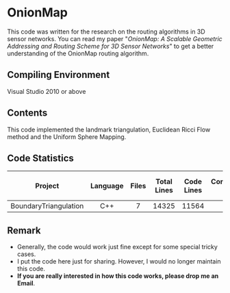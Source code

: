 # OnionMap #
This code was written for the research on the routing algorithms in 3D sensor networks. You can read my paper "*OnionMap: A Scalable Geometric Addressing and Routing Scheme for 3D Sensor Networks*" to get a better understanding of the OnionMap routing algorithm. 

## Compiling Environment ##
Visual Studio 2010 or above

## Contents ##
This code implemented the landmark triangulation, Euclidean Ricci Flow method and the Uniform Sphere Mapping.

## Code Statistics ##

| Project               | Language | Files | Total Lines | Code Lines | Commented Lines | Empty Lines | Code Ratio % |
|:---------------------:|:--------:|:-----:|:-----------:|:----------:|:---------------:|:-----------:|:------------:|
| BoundaryTriangulation | C++      |     7 |       14325 |      11564 |            1162 |        1599 |           80 |

## Remark ##
- Generally, the code would work just fine except for some special tricky cases.
- I put the code here just for sharing. However, I would no longer maintain this code.
- **If you are really interested in how this code works, please drop me an Email**.

